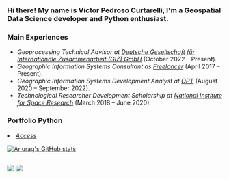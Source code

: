 ### Hi there! My name is Victor Pedroso Curtarelli, I'm a Geospatial Data Science developer and Python enthusiast.

<h3>Main Experiences</h3>
<ul>
<li><em>Geoprocessing Technical Advisor at <a href="https://www.giz.de/en/">Deutsche Gesellschaft für Internationale Zusammenarbeit (GIZ) GmbH</a></em> (October 2022 – Present).<br /></li>
<li><em>Geographic Information Systems Consultant as <a href="https://www.linkedin.com/in/victorcurtarelli/">Freelancer</a></em> (April 2017 – Present).<br /></li>
<li><em>Geographic Information Systems Development Analyst at <a href="https://opt.com.br/">OPT</a></em> (August 2020 – September 2022).<br /></li>
<li><em>Technological Researcher Development Scholarship at <a href="http://www.inpe.br/posgraduacao/">National Institute for Space Research</a></em> (March 2018 – June 2020).<br /></li>
</ul>
</p>
  

<h3>Portfolio Python</h3>
<li><em><a href="https://github.com/curtarelli/portfolio-python">Access</a></em><br /></li>

</ul>
</p>

[![Anurag's GitHub stats](https://github-readme-stats.vercel.app/api?username=[curtarelli])](https://github.com/curtarelli/github-readme-stats)

##
[<img src="https://img.shields.io/badge/linkedin-%230077B5.svg?&style=for-the-badge&logo=linkedin&logoColor=white" />](https://www.linkedin.com/in/victorcurtarelli/)
[<img src="https://img.shields.io/badge/Gmail-D14836?style=for-the-badge&logo=gmail&logoColor=white" />](mailto:victor.curtarelli@gmail.com)
